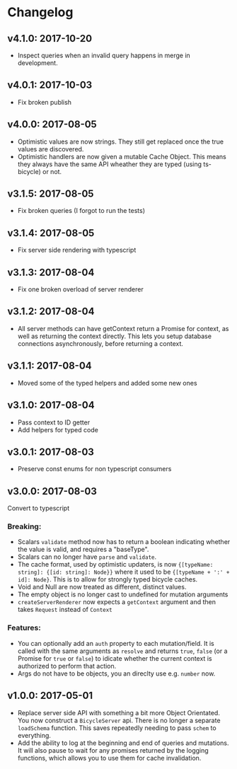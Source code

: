 # Changelog

## v4.1.0: 2017-10-20

 - Inspect queries when an invalid query happens in merge in development.

## v4.0.1: 2017-10-03

 - Fix broken publish

## v4.0.0: 2017-08-05

 - Optimistic values are now strings. They still get replaced once the true values are discovered.
 - Optimistic handlers are now given a mutable Cache Object. This means they always have the same API wheather they are typed (using ts-bicycle) or not.

## v3.1.5: 2017-08-05

 - Fix broken queries (I forgot to run the tests)

## v3.1.4: 2017-08-05

 - Fix server side rendering with typescript

## v3.1.3: 2017-08-04

 - Fix one broken overload of server renderer

## v3.1.2: 2017-08-04

 - All server methods can have getContext return a Promise for context, as well as returning the context directly.  This lets you setup database connections asynchronously, before returning a context.

## v3.1.1: 2017-08-04

 - Moved some of the typed helpers and added some new ones

## v3.1.0: 2017-08-04

 - Pass context to ID getter
 - Add helpers for typed code

## v3.0.1: 2017-08-03

 - Preserve const enums for non typescript consumers

## v3.0.0: 2017-08-03

Convert to typescript

### Breaking:

 - Scalars `validate` method now has to return a boolean indicating whether the value is valid, and requires a "baseType".
 - Scalars can no longer have `parse` and `validate`.
 - The cache format, used by optimistic updaters, is now `{[typeName: string]: {[id: string]: Node}}` where it used to be `{[typeName + ':' + id]: Node}`. This is to allow for strongly typed bicycle caches.
 - Void and Null are now treated as different, distinct values.
 - The empty object is no longer cast to undefined for mutation arguments
 - `createServerRenderer` now expects a `getContext` argument and then takes `Request` instead of `Context`

 ### Features:

 - You can optionally add an `auth` property to each mutation/field. It is called with the same arguments as `resolve` and returns `true`, `false` (or a Promise for `true` or `false`) to idicate whether the current context is authorized to perform that action.
 - Args do not have to be objects, you an direclty use e.g. `number` now.

## v1.0.0: 2017-05-01

 - Replace server side API with something a bit more Object Orientated. You now construct a `BicycleServer` api.  There is no longer a separate `loadSchema` function.  This saves repeatedly needing to pass `schem` to everything.
 - Add the ability to log at the beginning and end of queries and mutations. It will also pause to wait for any promises returned by the logging functions, which allows you to use them for cache invalidation.
